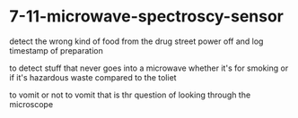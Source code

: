 # 7-11-microwave-spectroscy-sensor
detect the wrong kind of  food from the drug street power off and log timestamp of preparation


to detect stuff that never goes into a microwave whether it's for smoking or if it's hazardous waste compared to the toliet




to vomit or not to vomit that is thr question of looking through the microscope
